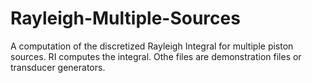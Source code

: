 # Rayleigh-Multiple-Sources
A computation of the discretized Rayleigh Integral for multiple piston sources.
  RI computes the integral.
  Othe files are demonstration files or transducer generators.
